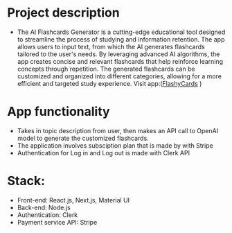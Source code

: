 # Project description
- The AI Flashcards Generator is a cutting-edge educational tool designed to streamline the process of studying and information retention. The app allows users to input text, from which the AI generates flashcards tailored to the user's needs. By leveraging advanced AI algorithms, the app creates concise and relevant flashcards that help reinforce learning concepts through repetition. The generated flashcards can be customized and organized into different categories, allowing for a more efficient and targeted study experience.
  Visit app:([FlashyCards](https://flashcards-saas-l8nkdv7c1-vuongs-projects-4f3141ac.vercel.app) )

# App functionality
- Takes in topic description from user, then makes an API call to OpenAI model to generate the customized flashcards.
- The application involves subsciption plan that is made by with Stripe
- Authentication for Log in and Log out is made with Clerk API

# Stack:
- Front-end: React.js, Next.js, Material UI
- Back-end: Node.js
- Authentication: Clerk
- Payment service API: Stripe
  
